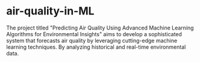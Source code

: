 # air-quality-in-ML
The project titled "Predicting Air Quality Using Advanced Machine Learning Algorithms for Environmental Insights" aims to develop a sophisticated system that forecasts air quality by leveraging cutting-edge machine learning techniques. By analyzing historical and real-time environmental data.
